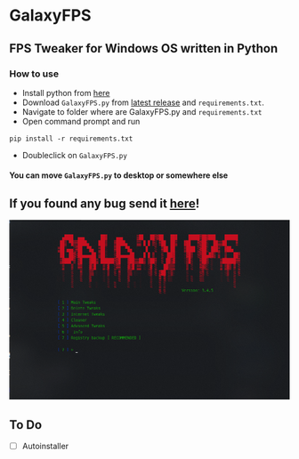 # GalaxyFPS
## FPS Tweaker for Windows OS written in Python
### How to use
- Install python from [here](https://python.org)
- Download `GalaxyFPS.py` from [latest release](https://github.com/RivioxGaming/GalaxyFPS/releases/latest) and `requirements.txt`.
- Navigate to folder where are GalaxyFPS.py and `requirements.txt`
- Open command prompt and run 
```
pip install -r requirements.txt
```
- Doubleclick on `GalaxyFPS.py`
#### You can move `GalaxyFPS.py` to desktop or somewhere else
## If you found any bug send it [here](https://discord.gg/XuhVNtyBYM)!
![image](/imgs/ui.png)

## To Do
- [ ] Autoinstaller